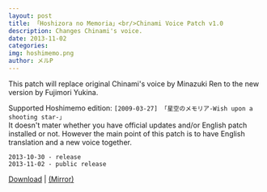 ```yaml
---
layout: post
title: 「Hoshizora no Memoria」<br/>Chinami Voice Patch v1.0
description: Changes Chinami's voice.
date: 2013-11-02
categories:
img: hoshimemo.png
author: メルP
---
```

This patch will replace original Chinami's voice by Minazuki Ren
to the new version by Fujimori Yukina.  

Supported Hoshimemo edition: `[2009-03-27] 「星空のメモリア-Wish upon a shooting star-」`  
It doesn't mater whether you have official updates and/or English patch
installed or not. However the main point of this patch is to have English
translation and a new voice together.  
```
2013-10-30 - release  
2013-11-02 - public release  
```
[Download](https://www.dropbox.com/s/ie581jwbjc6xsr0/hoshimemo_chinami_voice_patch_v1.0.exe) |
[(Mirror)](https://mega.co.nz/#!3A5UHARI!cKyGh_OEp5ktpiT1XDHZNvncP-nB3Bi5Cus_MwmqWZ0)  
